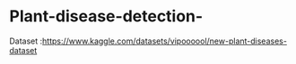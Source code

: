 # Plant-disease-detection-
Dataset :https://www.kaggle.com/datasets/vipoooool/new-plant-diseases-dataset

